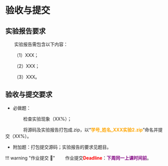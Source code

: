 # 验收与提交

## 实验报告要求

&emsp;&emsp;实验报告需包含以下内容：

&emsp;&emsp;（1）XXX；

&emsp;&emsp;（2）XXX；

&emsp;&emsp;（3）XXX。

## 验收与提交要求

- 必做题：

&emsp;&emsp;&emsp;&emsp;检查实验现象（XX%）；

&emsp;&emsp;&emsp;&emsp;将源码及实验报告打包成.zip，以“<font color=orange>**学号_姓名_XXX实验2.zip**</font>”命名并提交（XX%）。

- 附加题：打包提交源码；实验报告的要求见题目。

!!! warning "作业提交 :calendar:"
    &emsp;&emsp;作业提交<font color = red>**Deadline**</font>：<font color = purple>**下周同一上课时间前**</font>。
